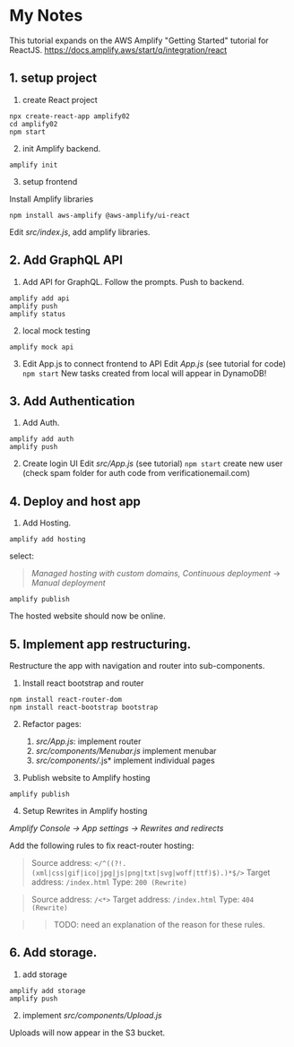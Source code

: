 # My Notes

This tutorial expands on the AWS Amplify "Getting Started" tutorial for ReactJS.
https://docs.amplify.aws/start/q/integration/react

## 1. setup project

1. create React project
```
npx create-react-app amplify02
cd amplify02
npm start
```
2. init Amplify backend.
```
amplify init
```
3. setup frontend

Install Amplify libraries 
```
npm install aws-amplify @aws-amplify/ui-react
```

Edit *src/index.js*, add amplify libraries.

## 2. Add GraphQL API

1. Add API for GraphQL. Follow the prompts. Push to backend.
```
amplify add api
amplify push
amplify status
```

2. local mock testing
```
amplify mock api
```

3. Edit App.js to connect frontend to API
Edit *App.js* (see tutorial for code)
```npm start```
New tasks created from local will appear in DynamoDB!

## 3. Add Authentication

1. Add Auth.
```
amplify add auth
amplify push
```

2. Create login UI
Edit *src/App.js* (see tutorial)
```npm start```
create new user (check spam folder for auth code from verificationemail.com)

## 4. Deploy and host app

1. Add Hosting.

```
amplify add hosting
```

select:
> *Managed hosting with custom domains, Continuous deployment*
>  -> *Manual deployment*

```
amplify publish
```

The hosted website should now be online.

## 5. Implement app restructuring.

Restructure the app with navigation and router into sub-components.

1. Install react bootstrap and router
```
npm install react-router-dom
npm install react-bootstrap bootstrap
```

2. Refactor pages:
    1. *src/App.js*: implement router
    2. *src/components/Menubar.js* implement menubar
    3. *src/components/*.js* implement individual pages

3. Publish website to Amplify hosting
```
amplify publish
```

4. Setup Rewrites in Amplify hosting

*Amplify Console -> App settings -> Rewrites and redirects*

Add the following rules to fix react-router hosting:

>Source address: 
```</^((?!.(xml|css|gif|ico|jpg|js|png|txt|svg|woff|ttf)$).)*$/>```
>Target address: ```/index.html```
>Type: ```200 (Rewrite)```

>Source address: 
```/<*>```
>Target address: ```/index.html```
>Type: ```404 (Rewrite)```	

>>TODO: need an explanation of the reason for these rules.

## 6. Add storage. 

1. add storage
```
amplify add storage
amplify push
```

2. implement *src/components/Upload.js*

Uploads will now appear in the S3 bucket.
